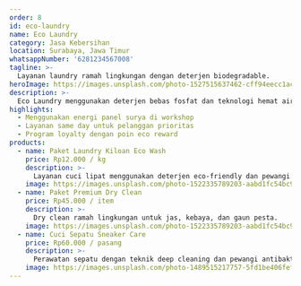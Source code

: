 ```yaml
---
order: 8
id: eco-laundry
name: Eco Laundry
category: Jasa Kebersihan
location: Surabaya, Jawa Timur
whatsappNumber: '6281234567008'
tagline: >-
  Layanan laundry ramah lingkungan dengan deterjen biodegradable.
heroImage: https://images.unsplash.com/photo-1527515637462-cff94eecc1ac?auto=format&fit=crop&w=800&q=80
description: >-
  Eco Laundry menggunakan deterjen bebas fosfat dan teknologi hemat air untuk merawat pakaian pelanggan. Tersedia layanan antar jemput area Surabaya.
highlights:
  - Menggunakan energi panel surya di workshop
  - Layanan same day untuk pelanggan prioritas
  - Program loyalty dengan poin eco reward
products:
  - name: Paket Laundry Kiloan Eco Wash
    price: Rp12.000 / kg
    description: >-
      Layanan cuci lipat menggunakan deterjen eco-friendly dan pewangi alami.
    image: https://images.unsplash.com/photo-1522335789203-aabd1fc54bc9?auto=format&fit=crop&w=800&q=80
  - name: Paket Premium Dry Clean
    price: Rp45.000 / item
    description: >-
      Dry clean ramah lingkungan untuk jas, kebaya, dan gaun pesta.
    image: https://images.unsplash.com/photo-1522335789203-aabd1fc54bc9?auto=format&fit=crop&w=800&q=80
  - name: Cuci Sepatu Sneaker Care
    price: Rp60.000 / pasang
    description: >-
      Perawatan sepatu dengan teknik deep cleaning dan pewangi antibakteri.
    image: https://images.unsplash.com/photo-1489515217757-5fd1be406fef?auto=format&fit=crop&w=800&q=80
---
```

